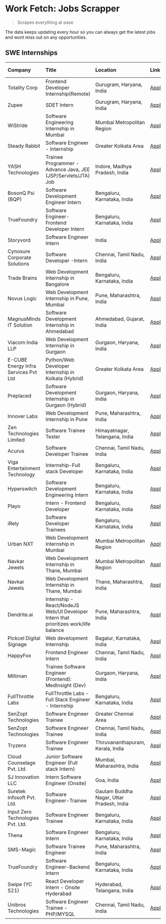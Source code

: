 # Work Fetch: Jobs Scrapper
> Scrapes everything at ease

The data keeps updating every hour so you can always get the latest jobs and wont miss out on any opportunities.

## SWE Internships
<!--START_SECTION:workfetch-->
| Company                              | Title                                                                                | Location                                  | Link                                                                                                                                                                                                                                                                                                  | Date Posted   |
|:-------------------------------------|:-------------------------------------------------------------------------------------|:------------------------------------------|:------------------------------------------------------------------------------------------------------------------------------------------------------------------------------------------------------------------------------------------------------------------------------------------------------|:--------------|
| Totality Corp                        | Frontend Developer Internship(Remote)                                                | Gurugram, Haryana, India                  | [Apply](https://in.linkedin.com/jobs/view/frontend-developer-internship-remote-at-totality-corp-3897033997?position=8&pageNum=0&refId=MUh8bx%2F6WgKrt3nxe4WT4A%3D%3D&trackingId=u9iMrDckHSHwKEc3l%2Bnhcg%3D%3D&trk=public_jobs_jserp-result_search-card)                                              | 2024-04-12    |
| Zupee                                | SDET Intern                                                                          | Gurugram, Haryana, India                  | [Apply](https://in.linkedin.com/jobs/view/sdet-intern-at-zupee-3888478071?position=35&pageNum=0&refId=MUh8bx%2F6WgKrt3nxe4WT4A%3D%3D&trackingId=dq%2F3sXDVCQPTB9jt2wpvIw%3D%3D&trk=public_jobs_jserp-result_search-card)                                                                              | 2024-04-09    |
| WiStride                             | Software Engineering Internship in Mumbai                                            | Mumbai Metropolitan Region                | [Apply](https://in.linkedin.com/jobs/view/software-engineering-internship-in-mumbai-at-wistride-3888218704?position=16&pageNum=0&refId=MUh8bx%2F6WgKrt3nxe4WT4A%3D%3D&trackingId=KTfbPpwXUCBknwcb3MjB2Q%3D%3D&trk=public_jobs_jserp-result_search-card)                                               | 2024-04-08    |
| Steady Rabbit                        | Software Engineer - Internship                                                       | Greater Kolkata Area                      | [Apply](https://in.linkedin.com/jobs/view/software-engineer-internship-at-steady-rabbit-3885171077?position=17&pageNum=0&refId=MUh8bx%2F6WgKrt3nxe4WT4A%3D%3D&trackingId=vQHQOfO9eHjH4a8CpRx3Ww%3D%3D&trk=public_jobs_jserp-result_search-card)                                                       | 2024-04-08    |
| YASH Technologies                    | Trainee Programmer - Advance Java, JEE (JSP/Servlets/JTA) Job                        | Indore, Madhya Pradesh, India             | [Apply](https://in.linkedin.com/jobs/view/trainee-programmer-advance-java-jee-jsp-servlets-jta-job-at-yash-technologies-3886667670?position=37&pageNum=0&refId=MUh8bx%2F6WgKrt3nxe4WT4A%3D%3D&trackingId=5cFjvV1R3GvTgkNlRc9Pmw%3D%3D&trk=public_jobs_jserp-result_search-card)                       | 2024-04-08    |
| BosonQ Psi (BQP)                     | Software Development Engineer Intern                                                 | Bengaluru, Karnataka, India               | [Apply](https://in.linkedin.com/jobs/view/software-development-engineer-intern-at-bosonq-psi-bqp-3888328596?position=33&pageNum=0&refId=MUh8bx%2F6WgKrt3nxe4WT4A%3D%3D&trackingId=jkCl6fiHBrzxhnfQUx1NJg%3D%3D&trk=public_jobs_jserp-result_search-card)                                              | 2024-04-06    |
| TrueFoundry                          | Software Engineer- Frontend Developer Intern                                         | Bengaluru, Karnataka, India               | [Apply](https://in.linkedin.com/jobs/view/software-engineer-frontend-developer-intern-at-truefoundry-3887320206?position=18&pageNum=0&refId=MUh8bx%2F6WgKrt3nxe4WT4A%3D%3D&trackingId=DSG8FOEYU%2FpHP2awmsWT4A%3D%3D&trk=public_jobs_jserp-result_search-card)                                        | 2024-04-05    |
| Storyvord                            | Software Engineer Intern                                                             | India                                     | [Apply](https://in.linkedin.com/jobs/view/software-engineer-intern-at-storyvord-3518938006?position=12&pageNum=0&refId=MUh8bx%2F6WgKrt3nxe4WT4A%3D%3D&trackingId=Gi0Y63%2BZjgYEjWpNQmSrJg%3D%3D&trk=public_jobs_jserp-result_search-card)                                                             | 2024-04-04    |
| Cynosure Corporate Solutions         | Software Developer -Intern                                                           | Chennai, Tamil Nadu, India                | [Apply](https://in.linkedin.com/jobs/view/software-developer-intern-at-cynosure-corporate-solutions-3884767755?position=21&pageNum=0&refId=MUh8bx%2F6WgKrt3nxe4WT4A%3D%3D&trackingId=3AbV%2FMW%2Fyr%2Fqgw1kWKM1DQ%3D%3D&trk=public_jobs_jserp-result_search-card)                                     | 2024-04-04    |
| Trade Brains                         | Web Development Internship in Bangalore                                              | Bengaluru, Karnataka, India               | [Apply](https://in.linkedin.com/jobs/view/web-development-internship-in-bangalore-at-trade-brains-3885739433?position=51&pageNum=0&refId=MUh8bx%2F6WgKrt3nxe4WT4A%3D%3D&trackingId=tfzuB36Hism8CsV0HiF%2BMQ%3D%3D&trk=public_jobs_jserp-result_search-card)                                           | 2024-04-04    |
| Novus Logic                          | Web Development Internship in Pune, Mumbai                                           | Pune, Maharashtra, India                  | [Apply](https://in.linkedin.com/jobs/view/web-development-internship-in-pune-mumbai-at-novus-logic-3885741343?position=58&pageNum=0&refId=MUh8bx%2F6WgKrt3nxe4WT4A%3D%3D&trackingId=t0oda8sytajuQ7HkBf0%2FNg%3D%3D&trk=public_jobs_jserp-result_search-card)                                          | 2024-04-04    |
| MagnusMinds IT Solution              | Software Development Internship in Ahmedabad                                         | Ahmedabad, Gujarat, India                 | [Apply](https://in.linkedin.com/jobs/view/software-development-internship-in-ahmedabad-at-magnusminds-it-solution-3883933909?position=34&pageNum=0&refId=MUh8bx%2F6WgKrt3nxe4WT4A%3D%3D&trackingId=GQ3RBj7vdAEJ6rovXFexFw%3D%3D&trk=public_jobs_jserp-result_search-card)                             | 2024-04-03    |
| Viacom India LLP                     | Web Development Internship in Gurgaon                                                | Gurgaon, Haryana, India                   | [Apply](https://in.linkedin.com/jobs/view/web-development-internship-in-gurgaon-at-viacom-india-llp-3883946826?position=55&pageNum=0&refId=MUh8bx%2F6WgKrt3nxe4WT4A%3D%3D&trackingId=EXzBt3UU6EASnq2VxBnpCA%3D%3D&trk=public_jobs_jserp-result_search-card)                                           | 2024-04-03    |
| E-CUBE Energy Infra Services Pvt Ltd | Python/Web Developer Internship in Kolkata (Hybrid)                                  | Greater Kolkata Area                      | [Apply](https://in.linkedin.com/jobs/view/python-web-developer-internship-in-kolkata-hybrid-at-e-cube-energy-infra-services-pvt-ltd-3882160442?position=14&pageNum=0&refId=MUh8bx%2F6WgKrt3nxe4WT4A%3D%3D&trackingId=hcNZ7pwCvhOQ0wdFXGgo%2FA%3D%3D&trk=public_jobs_jserp-result_search-card)         | 2024-04-02    |
| Preplaced                            | Software Development Internship in Gurgaon (Hybrid)                                  | Gurgaon, Haryana, India                   | [Apply](https://in.linkedin.com/jobs/view/software-development-internship-in-gurgaon-hybrid-at-preplaced-3880567870?position=19&pageNum=0&refId=MUh8bx%2F6WgKrt3nxe4WT4A%3D%3D&trackingId=RzqC6vkuFcufRG1uUQldKg%3D%3D&trk=public_jobs_jserp-result_search-card)                                      | 2024-04-01    |
| Innover Labs                         | Web Development Internship in Pune                                                   | Pune, Maharashtra, India                  | [Apply](https://in.linkedin.com/jobs/view/web-development-internship-in-pune-at-innover-labs-3875494237?position=7&pageNum=0&refId=MUh8bx%2F6WgKrt3nxe4WT4A%3D%3D&trackingId=o4%2Fh%2BCjryzPlXvN9obsJ3A%3D%3D&trk=public_jobs_jserp-result_search-card)                                               | 2024-03-28    |
| Zen Technologies Limited             | Software Trainee Tester                                                              | Himayatnagar, Telangana, India            | [Apply](https://in.linkedin.com/jobs/view/software-trainee-tester-at-zen-technologies-limited-3872100214?position=10&pageNum=0&refId=MUh8bx%2F6WgKrt3nxe4WT4A%3D%3D&trackingId=YvUiFc7TI9CELZrfzb5mUg%3D%3D&trk=public_jobs_jserp-result_search-card)                                                 | 2024-03-26    |
| Acurus                               | Software Developer Trainee                                                           | Chennai, Tamil Nadu, India                | [Apply](https://in.linkedin.com/jobs/view/software-developer-trainee-at-acurus-3871400616?position=20&pageNum=0&refId=MUh8bx%2F6WgKrt3nxe4WT4A%3D%3D&trackingId=B9feBbwgvlUt23fKETI11Q%3D%3D&trk=public_jobs_jserp-result_search-card)                                                                | 2024-03-26    |
| Viga Entertainment Technology        | Internship-Full stack Developer                                                      | Bengaluru, Karnataka, India               | [Apply](https://in.linkedin.com/jobs/view/internship-full-stack-developer-at-viga-entertainment-technology-3870669789?position=26&pageNum=0&refId=MUh8bx%2F6WgKrt3nxe4WT4A%3D%3D&trackingId=j%2FlF9WJXPjrlTrS8aqUsdA%3D%3D&trk=public_jobs_jserp-result_search-card)                                  | 2024-03-25    |
| Hyperswitch                          | Software Development Engineering Intern                                              | Bengaluru, Karnataka, India               | [Apply](https://in.linkedin.com/jobs/view/software-development-engineering-intern-at-hyperswitch-3865513498?position=59&pageNum=0&refId=MUh8bx%2F6WgKrt3nxe4WT4A%3D%3D&trackingId=IArqi2c9sVG5qBp3bss6fw%3D%3D&trk=public_jobs_jserp-result_search-card)                                              | 2024-03-23    |
| Playo                                | Intern - Frontend Developer                                                          | Bengaluru, Karnataka, India               | [Apply](https://in.linkedin.com/jobs/view/intern-frontend-developer-at-playo-3864131172?position=5&pageNum=0&refId=MUh8bx%2F6WgKrt3nxe4WT4A%3D%3D&trackingId=SxyKon%2BzvKLX7XUeHdd8ow%3D%3D&trk=public_jobs_jserp-result_search-card)                                                                 | 2024-03-22    |
| iRely                                | Software Developer Trainees                                                          | Bengaluru, Karnataka, India               | [Apply](https://in.linkedin.com/jobs/view/software-developer-trainees-at-irely-3860566039?position=3&pageNum=0&refId=MUh8bx%2F6WgKrt3nxe4WT4A%3D%3D&trackingId=0lqE6BtSlEp7emks2vuGmw%3D%3D&trk=public_jobs_jserp-result_search-card)                                                                 | 2024-03-18    |
| Urban NXT                            | Web Development Internship in Mumbai                                                 | Mumbai Metropolitan Region                | [Apply](https://in.linkedin.com/jobs/view/web-development-internship-in-mumbai-at-urban-nxt-3858090142?position=47&pageNum=0&refId=MUh8bx%2F6WgKrt3nxe4WT4A%3D%3D&trackingId=TJpnOJ84sPVixCml47X9UQ%3D%3D&trk=public_jobs_jserp-result_search-card)                                                   | 2024-03-15    |
| Navkar Jewels                        | Web Development Internship in Thane, Mumbai                                          | Mumbai Metropolitan Region                | [Apply](https://in.linkedin.com/jobs/view/web-development-internship-in-thane-mumbai-at-navkar-jewels-3858080315?position=56&pageNum=0&refId=MUh8bx%2F6WgKrt3nxe4WT4A%3D%3D&trackingId=mmQUqSLKZnf5zQnbGKrEdw%3D%3D&trk=public_jobs_jserp-result_search-card)                                         | 2024-03-15    |
| Navkar Jewels                        | Web Development Internship in Thane, Mumbai                                          | Thane, Maharashtra, India                 | [Apply](https://in.linkedin.com/jobs/view/web-development-internship-in-thane-mumbai-at-navkar-jewels-3858087224?position=60&pageNum=0&refId=MUh8bx%2F6WgKrt3nxe4WT4A%3D%3D&trackingId=gZxUUrEAyBGYVszd4v5cbg%3D%3D&trk=public_jobs_jserp-result_search-card)                                         | 2024-03-15    |
| Dendrite.ai                          | Internship - React/NodeJS Web/UI Developer Intern that prioritizes work/life balance | Pune, Maharashtra, India                  | [Apply](https://in.linkedin.com/jobs/view/internship-react-nodejs-web-ui-developer-intern-that-prioritizes-work-life-balance-at-dendrite-ai-3853583200?position=32&pageNum=0&refId=MUh8bx%2F6WgKrt3nxe4WT4A%3D%3D&trackingId=%2BG3soCWxSNVudIeG5IUK5g%3D%3D&trk=public_jobs_jserp-result_search-card) | 2024-03-12    |
| Pickcel Digital Signage              | Web development Internship                                                           | Bagalur, Karnataka, India                 | [Apply](https://in.linkedin.com/jobs/view/web-development-internship-at-pickcel-digital-signage-3849506118?position=54&pageNum=0&refId=MUh8bx%2F6WgKrt3nxe4WT4A%3D%3D&trackingId=e6O1vIjZp%2FKHyj4RFdihGw%3D%3D&trk=public_jobs_jserp-result_search-card)                                             | 2024-03-08    |
| HappyFox                             | Frontend Engineer Intern                                                             | Chennai, Tamil Nadu, India                | [Apply](https://in.linkedin.com/jobs/view/frontend-engineer-intern-at-happyfox-3848357951?position=46&pageNum=0&refId=MUh8bx%2F6WgKrt3nxe4WT4A%3D%3D&trackingId=dd92RNOLgRtRjEsMpshaJg%3D%3D&trk=public_jobs_jserp-result_search-card)                                                                | 2024-03-07    |
| Milliman                             | Trainee Software Engineer (Frontend): MedInsight (Dev)                               | Gurgaon, Haryana, India                   | [Apply](https://in.linkedin.com/jobs/view/trainee-software-engineer-frontend-medinsight-dev-at-milliman-3792874280?position=11&pageNum=0&refId=MUh8bx%2F6WgKrt3nxe4WT4A%3D%3D&trackingId=Hw4TCZigQdxq%2BlhT1flMug%3D%3D&trk=public_jobs_jserp-result_search-card)                                     | 2024-03-01    |
| FullThrottle Labs                    | FullThrottle Labs - Full Stack Engineer - Internship                                 | Bengaluru, Karnataka, India               | [Apply](https://in.linkedin.com/jobs/view/fullthrottle-labs-full-stack-engineer-internship-at-fullthrottle-labs-3829636016?position=57&pageNum=0&refId=MUh8bx%2F6WgKrt3nxe4WT4A%3D%3D&trackingId=5%2BU%2F8DO08r%2BlhOpFYnCQ%2BA%3D%3D&trk=public_jobs_jserp-result_search-card)                       | 2024-02-17    |
| SenZopt Technologies                 | Software Engineer Trainee                                                            | Greater Chennai Area                      | [Apply](https://in.linkedin.com/jobs/view/software-engineer-trainee-at-senzopt-technologies-3827688781?position=36&pageNum=0&refId=MUh8bx%2F6WgKrt3nxe4WT4A%3D%3D&trackingId=0IxdX7SDnSzdc2cNhBKdwg%3D%3D&trk=public_jobs_jserp-result_search-card)                                                   | 2024-02-12    |
| SenZopt Technologies                 | Software Engineer Trainee                                                            | Chennai, Tamil Nadu, India                | [Apply](https://in.linkedin.com/jobs/view/software-engineer-trainee-at-senzopt-technologies-3827686880?position=50&pageNum=0&refId=MUh8bx%2F6WgKrt3nxe4WT4A%3D%3D&trackingId=ha%2FxpQrsLMaRiEnnpcZYwg%3D%3D&trk=public_jobs_jserp-result_search-card)                                                 | 2024-02-12    |
| Tryzens                              | Software Engineer Trainee                                                            | Thiruvananthapuram, Kerala, India         | [Apply](https://in.linkedin.com/jobs/view/software-engineer-trainee-at-tryzens-3809363491?position=39&pageNum=0&refId=MUh8bx%2F6WgKrt3nxe4WT4A%3D%3D&trackingId=BWRQxiXtIlqMKsXTnlsMlA%3D%3D&trk=public_jobs_jserp-result_search-card)                                                                | 2024-01-18    |
| Cloud Counselage Pvt. Ltd.           | Junior Software Engineer (Full stack Intern)                                         | Mumbai, Maharashtra, India                | [Apply](https://in.linkedin.com/jobs/view/junior-software-engineer-full-stack-intern-at-cloud-counselage-pvt-ltd-3803132814?position=28&pageNum=0&refId=MUh8bx%2F6WgKrt3nxe4WT4A%3D%3D&trackingId=vuh037arL%2FkQMqiI54sEvQ%3D%3D&trk=public_jobs_jserp-result_search-card)                            | 2024-01-11    |
| SJ Innovation LLC                    | Intern Software Engineer (Onsite)                                                    | Goa, India                                | [Apply](https://in.linkedin.com/jobs/view/intern-software-engineer-onsite-at-sj-innovation-llc-3799959011?position=44&pageNum=0&refId=MUh8bx%2F6WgKrt3nxe4WT4A%3D%3D&trackingId=7GIr3H1Rs%2Bnqe3NLG5lHWQ%3D%3D&trk=public_jobs_jserp-result_search-card)                                              | 2024-01-11    |
| Suretek Infosoft Pvt. Ltd.           | Software Engineer-Trainee                                                            | Gautam Buddha Nagar, Uttar Pradesh, India | [Apply](https://in.linkedin.com/jobs/view/software-engineer-trainee-at-suretek-infosoft-pvt-ltd-3800934643?position=24&pageNum=0&refId=MUh8bx%2F6WgKrt3nxe4WT4A%3D%3D&trackingId=UwN03fHvPZ%2F%2FEmwaMDyGWg%3D%3D&trk=public_jobs_jserp-result_search-card)                                           | 2024-01-09    |
| Input Zero Technologies Pvt. Ltd.    | Software Engineer Trainee                                                            | Bengaluru, Karnataka, India               | [Apply](https://in.linkedin.com/jobs/view/software-engineer-trainee-at-input-zero-technologies-pvt-ltd-3800927643?position=29&pageNum=0&refId=MUh8bx%2F6WgKrt3nxe4WT4A%3D%3D&trackingId=wIqvez9MJy8UGrJare%2Fw7Q%3D%3D&trk=public_jobs_jserp-result_search-card)                                      | 2024-01-09    |
| Thena                                | Software Engineer Intern                                                             | Bengaluru, Karnataka, India               | [Apply](https://in.linkedin.com/jobs/view/software-engineer-intern-at-thena-3778731751?position=22&pageNum=0&refId=MUh8bx%2F6WgKrt3nxe4WT4A%3D%3D&trackingId=%2FHY%2B6BwN0aqEfKDBfwdcGw%3D%3D&trk=public_jobs_jserp-result_search-card)                                                               | 2023-12-05    |
| SMS-Magic                            | Software Trainee Engineer                                                            | Pune, Maharashtra, India                  | [Apply](https://in.linkedin.com/jobs/view/software-trainee-engineer-at-sms-magic-3761409781?position=30&pageNum=0&refId=MUh8bx%2F6WgKrt3nxe4WT4A%3D%3D&trackingId=xZF%2FXmhhqa4NJXbFIKGrjw%3D%3D&trk=public_jobs_jserp-result_search-card)                                                            | 2023-11-16    |
| TrueFoundry                          | Software Engineer-Backend Intern                                                     | Bengaluru, Karnataka, India               | [Apply](https://in.linkedin.com/jobs/view/software-engineer-backend-intern-at-truefoundry-3779508170?position=31&pageNum=0&refId=MUh8bx%2F6WgKrt3nxe4WT4A%3D%3D&trackingId=ndP0dYE5g9m143Ufl7uOjQ%3D%3D&trk=public_jobs_jserp-result_search-card)                                                     | 2023-11-10    |
| Swipe (YC S21)                       | React Developer Intern - Onsite Hyderabad                                            | Hyderabad, Telangana, India               | [Apply](https://in.linkedin.com/jobs/view/react-developer-intern-onsite-hyderabad-at-swipe-yc-s21-3737600089?position=40&pageNum=0&refId=MUh8bx%2F6WgKrt3nxe4WT4A%3D%3D&trackingId=o6Z2teIRtMc2x4VAb8zNCg%3D%3D&trk=public_jobs_jserp-result_search-card)                                             | 2023-10-13    |
| Unibros Technologies                 | Software Engineer Trainee - PHP/MYSQL                                                | Chennai, Tamil Nadu, India                | [Apply](https://in.linkedin.com/jobs/view/software-engineer-trainee-php-mysql-at-unibros-technologies-3656599241?position=38&pageNum=0&refId=MUh8bx%2F6WgKrt3nxe4WT4A%3D%3D&trackingId=Uodej69au4%2BpzbbjabeVaQ%3D%3D&trk=public_jobs_jserp-result_search-card)                                       | 2023-06-12    |
<!--END_SECTION:workfetch-->
